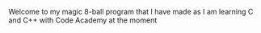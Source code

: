 Welcome to my magic 8-ball program that I have made as I am learning C and C++ with Code Academy at the moment
